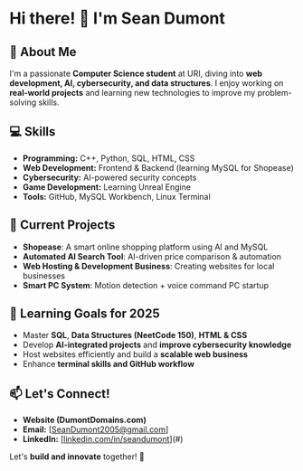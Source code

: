 # Hi there! 👋 I'm Sean Dumont

## 🚀 About Me
I'm a passionate **Computer Science student** at URI, diving into **web development, AI, cybersecurity, and data structures**. I enjoy working on **real-world projects** and learning new technologies to improve my problem-solving skills.

## 💻 Skills
- **Programming:** C++, Python, SQL, HTML, CSS
- **Web Development:** Frontend & Backend (learning MySQL for Shopease)
- **Cybersecurity:** AI-powered security concepts
- **Game Development:** Learning Unreal Engine
- **Tools:** GitHub, MySQL Workbench, Linux Terminal

## 📌 Current Projects
- **Shopease**: A smart online shopping platform using AI and MySQL
- **Automated AI Search Tool**: AI-driven price comparison & automation
- **Web Hosting & Development Business**: Creating websites for local businesses
- **Smart PC System**: Motion detection + voice command PC startup

## 🎯 Learning Goals for 2025
- Master **SQL**, **Data Structures (NeetCode 150)**, **HTML & CSS**
- Develop **AI-integrated projects** and **improve cybersecurity knowledge**
- Host websites efficiently and build a **scalable web business**
- Enhance **terminal skills and GitHub workflow**

## 📫 Let's Connect!
- **Website (DumontDomains.com)**
- **Email:** [SeanDumont2005@gmail.com]
- **LinkedIn:** [[linkedin.com/in/seandumont](https://www.linkedin.com/in/sean-dumont-s26m05/)](#)

Let's **build and innovate** together! 🚀
